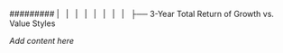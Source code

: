 ######### |   |   |   |   |   |   |   |   ├── 3-Year Total Return of Growth vs. Value Styles

*Add content here*